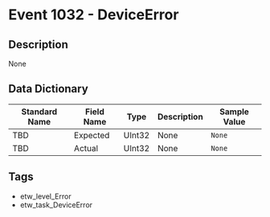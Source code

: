 # Event 1032 - DeviceError

## Description
None

## Data Dictionary
|Standard Name|Field Name|Type|Description|Sample Value|
|---|---|---|---|---|
|TBD|Expected|UInt32|None|`None`|
|TBD|Actual|UInt32|None|`None`|

## Tags
* etw_level_Error
* etw_task_DeviceError
